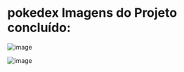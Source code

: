# pokedex Imagens do Projeto concluído:

![image](https://user-images.githubusercontent.com/84812552/233459737-46aa426a-7c0a-439c-8ebc-b0a6ca89ba01.png)

![image](https://user-images.githubusercontent.com/84812552/233460427-cc88ad7e-153c-446a-8c58-9e170ffb9a8f.png)


